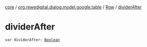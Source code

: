 [core](../../index.md) / [org.rewedigital.dialog.model.google.table](../index.md) / [Row](index.md) / [dividerAfter](./divider-after.md)

# dividerAfter

`var dividerAfter: `[`Boolean`](https://kotlinlang.org/api/latest/jvm/stdlib/kotlin/-boolean/index.html)